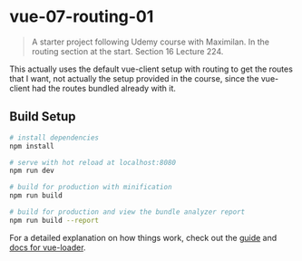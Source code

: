 # vue-07-routing-01

> A starter project following Udemy course with Maximilan.  In the routing section at the start.  Section 16 Lecture 224.

This actually uses the default vue-client setup with routing to get the routes that I want, not actually the setup provided in the course, since the vue-client had the routes bundled already with it.

## Build Setup

``` bash
# install dependencies
npm install

# serve with hot reload at localhost:8080
npm run dev

# build for production with minification
npm run build

# build for production and view the bundle analyzer report
npm run build --report
```

For a detailed explanation on how things work, check out the [guide](http://vuejs-templates.github.io/webpack/) and [docs for vue-loader](http://vuejs.github.io/vue-loader).
